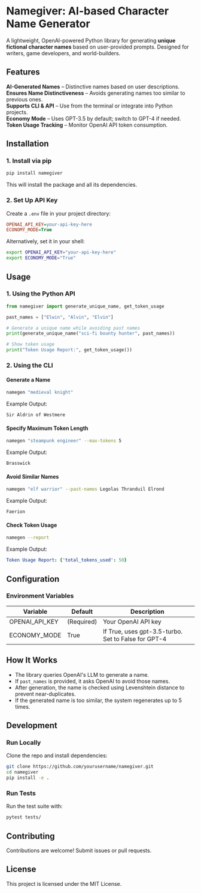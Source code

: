 # Namegiver: AI-based Character Name Generator

A lightweight, OpenAI-powered Python library for generating **unique fictional character names** based on user-provided prompts. Designed for writers, game developers, and world-builders.

## Features
**AI-Generated Names** – Distinctive names based on user descriptions.  
**Ensures Name Distinctiveness** – Avoids generating names too similar to previous ones.  
**Supports CLI & API** – Use from the terminal or integrate into Python projects.  
**Economy Mode** – Uses GPT-3.5 by default; switch to GPT-4 if needed.  
**Token Usage Tracking** – Monitor OpenAI API token consumption.  

## Installation

### 1. Install via pip
```bash
pip install namegiver
```

This will install the package and all its dependencies.

### 2. Set Up API Key
Create a `.env` file in your project directory:

```ini
OPENAI_API_KEY=your-api-key-here
ECONOMY_MODE=True
```

Alternatively, set it in your shell:

```bash
export OPENAI_API_KEY="your-api-key-here"
export ECONOMY_MODE="True"
```

## Usage

### 1. Using the Python API
```python
from namegiver import generate_unique_name, get_token_usage

past_names = ["Elwin", "Alvin", "Elvin"]

# Generate a unique name while avoiding past names
print(generate_unique_name("sci-fi bounty hunter", past_names))

# Show token usage
print("Token Usage Report:", get_token_usage())
```

### 2. Using the CLI

#### Generate a Name
```bash
namegen "medieval knight"
```

Example Output:
```
Sir Aldrin of Westmere
```

#### Specify Maximum Token Length
```bash
namegen "steampunk engineer" --max-tokens 5
```

Example Output:
```
Brasswick
```

#### Avoid Similar Names
```bash
namegen "elf warrior" --past-names Legolas Thranduil Elrond
```

Example Output:
```
Faerion
```

#### Check Token Usage
```bash
namegen --report
```

Example Output:
```yaml
Token Usage Report: {'total_tokens_used': 50}
```

## Configuration

### Environment Variables

| Variable | Default | Description |
|----------|---------|-------------|
| OPENAI_API_KEY | (Required) | Your OpenAI API key |
| ECONOMY_MODE | True | If True, uses gpt-3.5-turbo. Set to False for GPT-4 |

## How It Works
- The library queries OpenAI's LLM to generate a name.
- If `past_names` is provided, it asks OpenAI to avoid those names.
- After generation, the name is checked using Levenshtein distance to prevent near-duplicates.
- If the generated name is too similar, the system regenerates up to 5 times.

## Development

### Run Locally
Clone the repo and install dependencies:

```bash
git clone https://github.com/yourusername/namegiver.git
cd namegiver
pip install -e .
```

### Run Tests
Run the test suite with:

```bash
pytest tests/
```

## Contributing
Contributions are welcome! Submit issues or pull requests.

## License
This project is licensed under the MIT License.
